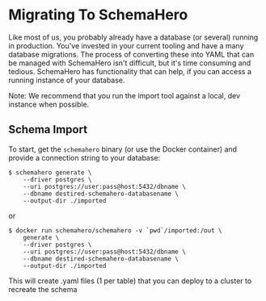 # Migrating To SchemaHero

Like most of us, you probably already have a database (or several) running in production. You've invested in your current tooling and have a many database migrations. The process of converting these into YAML that can be managed with SchemaHero isn't difficult, but it's time consuming and tedious. SchemaHero has functionality that can help, if you can access a running instance of your database.

Note: We recommend that you run the import tool against a local, dev instance when possible.

## Schema Import

To start, get the `schemahero` binary (or use the Docker container) and provide a connection string to your database:

```
$ schemahero generate \
    --driver postgres \
    --uri postgres://user:pass@host:5432/dbname \
    --dbname destired-schemahero-databasename \
    --output-dir ./imported
```

or

```
$ docker run schemahero/schemahero -v `pwd`/imported:/out \
    generate \
    --driver postgres \
    --uri postgres://user:pass@host:5432/dbname \
    --dbname destired-schemahero-databasename \
    --output-dir ./imported
```

This will create .yaml files (1 per table) that you can deploy to a cluster to recreate the schema
